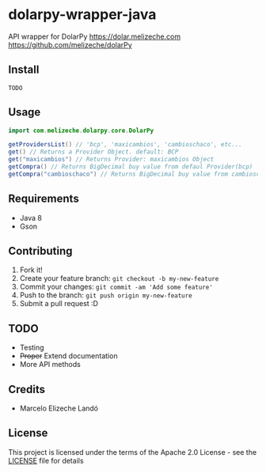 # dolarpy-wrapper-java

API wrapper for DolarPy https://dolar.melizeche.com
https://github.com/melizeche/dolarPy

## Install

```
TODO
```

## Usage
```java
import com.melizeche.dolarpy.core.DolarPy

getProvidersList() // 'bcp', 'maxicambios', 'cambioschaco', etc...
get() // Returns a Provider Object. default: BCP
get("maxicambios") // Returns Provider: maxicambios Object
getCompra() // Returns BigDecimal buy value from defaul Provider(bcp)
getCompra("cambioschaco") // Returns BigDecimal buy value from cambioschaco

```

## Requirements

- Java 8
- Gson


## Contributing

1. Fork it!
2. Create your feature branch: `git checkout -b my-new-feature`
3. Commit your changes: `git commit -am 'Add some feature'`
4. Push to the branch: `git push origin my-new-feature`
5. Submit a pull request :D

## TODO

* Testing
* ~~Proper~~ Extend documentation
* More API methods

## Credits

* Marcelo Elizeche Landó

## License

This project is licensed under the terms of the Apache 2.0 License - see the [LICENSE](LICENSE) file for details
